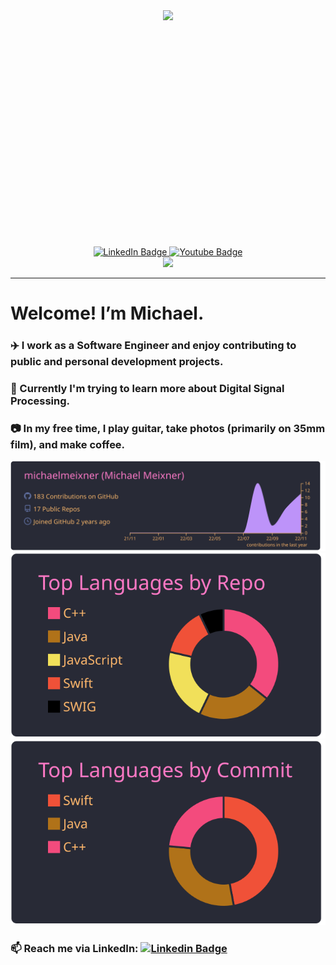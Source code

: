 <div id="header" align="center" style="width:100%;height:0;padding-bottom:75%;position:relative;">
   <img src="https://media.giphy.com/media/6Bl5l4QfWZ69XirmeQ/giphy.gif" width=100/>
</div>
<div id="badges" align="center">
  <a href="https://www.linkedin.com/in/michael-meixner">
    <img src="https://img.shields.io/badge/LinkedIn-blue?style=for-the-badge&logo=linkedin&logoColor=white" alt="LinkedIn Badge"/>
  </a>
  <a href="https://www.instagram.com/michaeljmeixner">
    <img src="https://img.shields.io/badge/Instagram-magenta?style=for-the-badge&logo=youtube&logoColor=white" alt="Youtube Badge"/>
  </a>
</div>
<div id="counter" align="center">
   <img src="https://komarev.com/ghpvc/?username=michaelmeixner&style=flat-square&color=blue"/>
</div>

---

# Welcome! I’m Michael.

### :airplane: I work as a Software Engineer and enjoy contributing to public and personal development projects.

### :seedling: Currently I'm trying to learn more about Digital Signal Processing.

### :camera: In my free time, I play guitar, take photos (primarily on 35mm film), and make coffee.

![](https://raw.githubusercontent.com/michaelmeixner/profile-summary-cards/master/profile-summary-card-output/dracula/0-profile-details.svg)
![](https://raw.githubusercontent.com/michaelmeixner/profile-summary-cards/master/profile-summary-card-output/dracula/1-repos-per-language.svg)
![](https://raw.githubusercontent.com/michaelmeixner/profile-summary-cards/master/profile-summary-card-output/dracula/2-most-commit-language.svg)

### :mailbox: Reach me via LinkedIn: [![Linkedin Badge](https://img.shields.io/badge/-Michael-blue?style=flat&logo=Linkedin&logoColor=white)](https://www.linkedin.com/in/michael-meixner)

<!---
michaelmeixner/michaelmeixner is a ✨ special ✨ repository because its `README.md` (this file) appears on your GitHub profile.
You can click the Preview link to take a look at your changes.
--->
